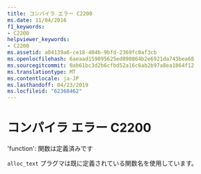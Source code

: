 ```yaml
---
title: コンパイラ エラー C2200
ms.date: 11/04/2016
f1_keywords:
- C2200
helpviewer_keywords:
- C2200
ms.assetid: a04139a6-ce18-404b-9bfd-2369fc0af3cb
ms.openlocfilehash: 6aeaad159095625ed890864b2e6921da743bea68
ms.sourcegitcommit: 0ab61bc3d2b6cfbd52a16c6ab2b97a8ea1864f12
ms.translationtype: MT
ms.contentlocale: ja-JP
ms.lasthandoff: 04/23/2019
ms.locfileid: "62368462"
---
```

# <a name="compiler-error-c2200"></a>コンパイラ エラー C2200

'function': 関数は定義済みです

`alloc_text` プラグマは既に定義されている関数名を使用しています。